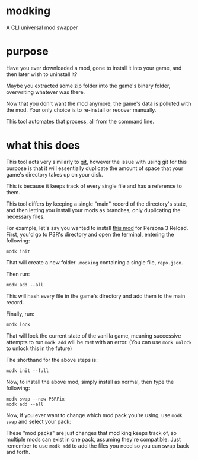 # modking
A CLI universal mod swapper

# purpose
Have you ever downloaded a mod, gone to install it into your game, and then later wish to uninstall it?

Maybe you extracted some zip folder into the game's binary folder, overwriting whatever was there. 

Now that you don't want the mod anymore, the game's data is polluted with the mod. Your only choice is to re-install or recover manually.

This tool automates that process, all from the command line.

# what this does
This tool acts very similarly to [git](https://git-scm.com/), however the issue with using git for this purpose is that it will essentially duplicate the amount of space that your game's directory takes up on your disk.

This is because it keeps track of every single file and has a reference to them.

This tool differs by keeping a single "main" record of the directory's state, and then letting you install your mods as branches, only duplicating the necessary files.

For example, let's say you wanted to install [this mod](https://github.com/Lyall/P3RFix) for Persona 3 Reload. First, you'd go to P3R's directory and open the terminal, entering the following:

```shell
modk init
```

That will create a new folder `.modking` containing a single file, `repo.json`. 

Then run: 
```shell
modk add --all
```

This will hash every file in the game's directory and add them to the main record.

Finally, run:
```shell
modk lock
```

That will lock the current state of the vanilla game, meaning successive attempts to run `modk add` will be met with an error.
(You can use `modk unlock` to unlock this in the future)

The shorthand for the above steps is:
```shell
modk init --full
```

Now, to install the above mod, simply install as normal, then type the following:
```shell
modk swap --new P3RFix
modk add --all
```

Now, if you ever want to change which mod pack you're using, use `modk swap` and select your pack:

These "mod packs" are just changes that mod king keeps track of, so multiple mods can exist in one pack, assuming they're compatible.
Just remember to use `modk add` to add the files you need so you can swap back and forth.
